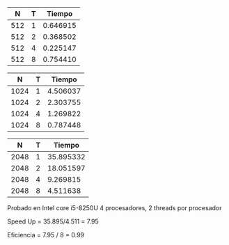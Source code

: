 | N		| T		| Tiempo	|
| ---		| ---		| --- 		|
| 512		| 1		| 0.646915	|
| 512		| 2		| 0.368502	|
| 512		| 4		| 0.225147	|
| 512		| 8		| 0.754410	|

| N		| T		| Tiempo	|
| ---		| ---		| --- 		|
| 1024		| 1		| 4.506037	|
| 1024		| 2		| 2.303755	|
| 1024		| 4		| 1.269822	|
| 1024		| 8		| 0.787448	|

| N		| T		| Tiempo	|
| ---		| ---		| --- 		|
| 2048		| 1		| 35.895332	|
| 2048		| 2		| 18.051597	|
| 2048		| 4		| 9.269815	|
| 2048		| 8		| 4.511638	|

Probado en Intel core i5-8250U 4 procesadores, 2 threads por procesador

Speed Up = 35.895/4.511 = 7.95

Eficiencia = 7.95 / 8 = 0.99